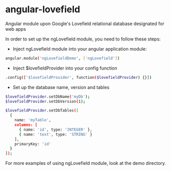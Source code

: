 # angular-lovefield
Angular module upon Google's Lovefield relational database designated for web apps


In order to set up the ngLovefield module, you need to follow these steps:
  - Inject ngLovefield module into your angular application module:
  
  ```sh
  angular.module('ngLovefieldDemo', ['ngLovefield'])
  ```
  
  - Inject $lovefieldProvider into your config function
  
  ```sh
  .config(['$lovefieldProvider', function($lovefieldProvider) {}])
  ```
  
  - Set up the database name, version and tables 
  
  ```sh
  $lovefieldProvider.setDbName('myDb');
  $lovefieldProvider.setDbVersion(1);

  $lovefieldProvider.setDbTables([
    {
      name: 'myTable',
      columns: [
        { name: 'id', type: 'INTEGER' },
        { name: 'text', type: 'STRING' }
      ],
      primaryKey: 'id'
    }
  ]);
  ```

For more examples of using ngLovefield module, look at the demo directory.
